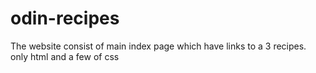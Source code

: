 # odin-recipes
The website consist of main index page which have links to a 3 recipes.
only html and a few of css